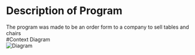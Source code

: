 # Description of Program  
The program was made to be an order form to a company to sell tables and chairs  
#Context Diagram  
![Diagram]([https://github.com/BrandonStrother/BrandonStrother.github.io/Context_Diagram.png])
